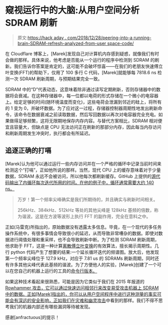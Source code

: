 # 窥视运行中的大脑:从用户空间分析 SDRAM 刷新

> 原文:[https://hack aday . com/2018/12/28/peering-into-a running-brain-SDRAM-refresh-analyzed-from-user space-code/](https://hackaday.com/2018/12/28/peering-into-a-running-brain-sdram-refresh-analyzed-from-userspace-code/)

在 Cloudflare 博客上，[Marek]发现自己对计算机内存感到疑惑，就像我们有时会做的那样。具体来说，他考虑是否能从一个运行的程序中检测到 SDRAM 的刷新。我们告诉你答案是肯定的，这可能不会破坏惊喜——在我们的老朋友快速傅立叶变换(FFT)的帮助下，仅用了 100 多行 C 代码，[Marek]就能够每 7818.6 ns 检测一次 SDRAM 刷新周期，与预期结果完全一致。

SDRAM 中的“D”代表动态，这意味着除非通过读写定期刷新，否则存储器中的数据将会衰减。在这种存储器中，每一位都以电荷的形式存储在一个微小的电容器上。给定足够的时间(随环境温度而变化)，这些电荷会泄漏到邻近的硅上，将所有的 1 变为 0，并破坏数据。为了应对这一过程，存储器控制器周期性地发出刷新命令，该命令在数据衰减之前读取数据，然后写回数据以再次对电容器完全充电。如果做得足够频繁，这将无限期地保存内存内容。与替代方案相比，SDRAM 相对便宜且容量大，但缺点是 CPU 无法访问正在刷新的那部分内存，因此每当内存访问和刷新周期发生冲突时，执行都会有所延迟。

## 追逐正确的打嗝

[Marek]认为他可以通过运行一些内存访问并在一个严格的循环中记录当前时间来检测这个“打嗝”，正如他所说的那样。当然，现代 CPU 上的缓存意味着对于少量数据，SDRAM 永远不会被访问，所以他每次都刷新缓存。GitHub 上提供的[源代码输出了内循环每次迭代所用的时间。在他的例子中，循环通常需要大约 140 ns。](https://github.com/cloudflare/cloudflare-blog/blob/master/2018-11-memory-refresh/measure-dram.c)

> 万岁！第一个频率尖峰确实是我们所期待的，并且确实与刷新时间相关。
> 
> 256kHz、384kHz、512kHz 等处的其他尖峰是 128kHz 基频的倍数，称为谐波。这是在方波等波形上执行 FFT 的副作用，完全在意料之中。

正如(马雷克)所指出的，原始数据没有透露太多信息。毕竟，在一个现代的多任务操作系统中，有很多事情会导致很小的延迟，从而导致非常嘈杂的数据。即使对数据进行阈值处理和重采样，也不会导致刷新中断。为了检测 SDRAM 刷新周期，他求助于 FFT，这是一种计算[离散傅立叶变换](https://en.wikipedia.org/wiki/Discrete_Fourier_transform)的有效算法，擅长揭示周期性。几行 python 代码产生了想要的结果:一个延长循环迭代的频谱图。放大后，他发现第一个频率尖峰位于 127.9 kHz，对应于 7.81 us 的 SDRAMs 刷新周期，同时还有许多其他尖峰代表此基频的谐波。为了方便他人的实验，[Marek]创建了一个可以在您自己的机器上运行的工具的[命令行版本。](https://github.com/cloudflare/cloudflare-blog/tree/master/2018-11-memory-refresh)

如果这种技术看起来很熟悉，可能是因为它类似于我们在 2015 年报道的 [Rowhammer 攻击，它可以通过快速访问相邻行来改变易受攻击机器上 SDRAM 中的数据。正如[Marek]指出的，你可以从用户空间程序中进行这种测量的事实可能会有深远的安全影响，正如我们在](https://hackaday.com/2015/03/13/creative-dram-abuse-with-rowhammer/)[灾难和幽灵攻击](https://hackaday.com/2018/01/05/lets-talk-intel-meltdown-and-spectre/)中看到的那样。我们不得不思考我们的机器内部还有哪些漏洞等待被发现。

感谢[anfractuous]的提示！